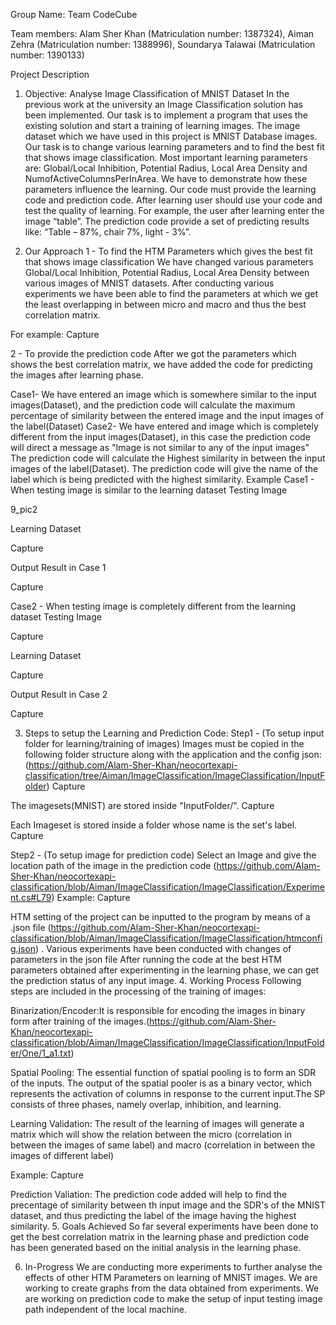 Group Name: Team CodeCube

Team members: Alam Sher Khan (Matriculation number: 1387324), Aiman Zehra (Matriculation number: 1388996), Soundarya Talawai (Matriculation number: 1390133)

Project Description
1. Objective: Analyse Image Classification of MNIST Dataset
In the previous work at the university an Image Classification solution has been implemented. Our task is to implement a program that uses the existing solution and start a training of learning images. The image dataset which we have used in this project is MNIST Database images. Our task is to change various learning parameters and to find the best fit that shows image classification. Most important learning parameters are: Global/Local Inhibition, Potential Radius, Local Area Density and NumofActiveColumnsPerInArea. We have to demonstrate how these parameters influence the learning. Our code must provide the learning code and prediction code. After learning user should use your code and test the quality of learning. For example, the user after learning enter the image “table”. The prediction code provide a set of predicting results like: “Table – 87%, chair 7%, light - 3%”.

2. Our Approach
1 - To find the HTM Parameters which gives the best fit that shows image classification
We have changed various parameters Global/Local Inhibition, Potential Radius, Local Area Density between various images of MNIST datasets. After conducting various experiments we have been able to find the parameters at which we get the least overlapping in between micro and macro and thus the best correlation matrix.

For example: Capture

2 - To provide the prediction code
After we got the parameters which shows the best correlation matrix, we have added the code for predicting the images after learning phase.

Case1- We have entered an image which is somewhere similar to the input images(Dataset), and the prediction code will calculate the maximum percentage of similarity between the entered image and the input images of the label(Dataset)
Case2- We have entered and image which is completely different from the input images(Dataset), in this case the prediction code will direct a message as "Image is not similar to any of the input images"
The prediction code will calculate the Highest similarity in between the input images of the label(Dataset).
The prediction code will give the name of the label which is being predicted with the highest similarity.
Example
Case1 - When testing image is similar to the learning dataset
Testing Image

9_pic2

Learning Dataset

Capture

Output Result in Case 1

Capture

Case2 - When testing image is completely different from the learning dataset
Testing Image

Capture

Learning Dataset

Capture

Output Result in Case 2

Capture

3. Steps to setup the Learning and Prediction Code:
Step1 - (To setup input folder for learning/training of images)
Images must be copied in the following folder structure along with the application and the config json: (https://github.com/Alam-Sher-Khan/neocortexapi-classification/tree/Aiman/ImageClassification/ImageClassification/InputFolder)
Capture

The imagesets(MNIST) are stored inside "InputFolder/".
Capture

Each Imageset is stored inside a folder whose name is the set's label.
Capture

Step2 - (To setup image for prediction code)
Select an Image and give the location path of the image in the prediction code (https://github.com/Alam-Sher-Khan/neocortexapi-classification/blob/Aiman/ImageClassification/ImageClassification/Experiment.cs#L79)
Example: Capture

HTM setting of the project can be inputted to the program by means of a .json file (https://github.com/Alam-Sher-Khan/neocortexapi-classification/blob/Aiman/ImageClassification/ImageClassification/htmconfig.json) . Various experiments have been conducted with changes of parameters in the json file After running the code at the best HTM parameters obtained after experimenting in the learning phase, we can get the prediction status of any input image.
4. Working Process
Following steps are included in the processing of the training of images:

Binarization/Encoder:It is responsible for encoding the images in binary form after training of the images.(https://github.com/Alam-Sher-Khan/neocortexapi-classification/blob/Aiman/ImageClassification/ImageClassification/InputFolder/One/1_a1.txt)

Spatial Pooling: The essential function of spatial pooling is to form an SDR of the inputs. The output of the spatial pooler is as a binary vector, which represents the activation of columns in response to the current input.The SP consists of three phases, namely overlap, inhibition, and learning.

Learning Validation: The result of the learning of images will generate a matrix which will show the relation between the micro (correlation in between the images of same label) and macro (correlation in between the images of different label)

Example: Capture

Prediction Valiation: The prediction code added will help to find the precentage of similarity between th input image and the SDR's of the MNIST dataset, and thus predicting the label of the image having the highest similarity.
5. Goals Achieved
So far several experiments have been done to get the best correlation matrix in the learning phase and prediction code has been generated based on the initial analysis in the learning phase.

6. In-Progress
We are conducting more experiments to further analyse the effects of other HTM Parameters on learning of MNIST images.
We are working to create graphs from the data obtained from experiments.
We are working on prediction code to make the setup of input testing image path independent of the local machine.


